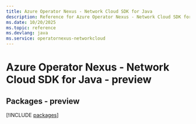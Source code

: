 ```yaml
---
title: Azure Operator Nexus - Network Cloud SDK for Java
description: Reference for Azure Operator Nexus - Network Cloud SDK for Java
ms.date: 10/20/2025
ms.topic: reference
ms.devlang: java
ms.service: operatornexus-networkcloud
---
```

# Azure Operator Nexus - Network Cloud SDK for Java - preview
## Packages - preview
[!INCLUDE [packages](operator-nexus---network-cloud-index.md)]